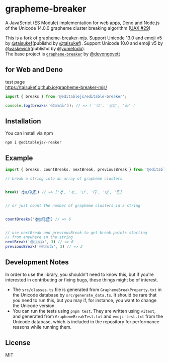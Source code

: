 # grapheme-breaker

A JavaScript (ES Module) implementation for web apps, Deno and Node.js of the Unicode 14.0.0 grapheme cluster breaking algorithm ([UAX #29](http://www.unicode.org/reports/tr29/#Grapheme_Cluster_Boundaries))

This is a fork of [grapheme-breaker-mjs](https://github.com/taisukef/grapheme-breaker-mjs). Support Unicode 13.0 and emoji v5 by [@taisukef](https://github.com/taisukef)(publishd by [@taisukef](https://github.com/taisukef)). Support Unicode 10.0 and emoji v5 by [@vaskevich](https://github.com/vaskevich)(publishd by [@yumetodo](https://github.com/yumetodo)).  
The base project is [`grapheme-breaker`](https://github.com/foliojs/grapheme-breaker) by [@devongovett](https://github.com/devongovett)

## for Web and Deno

test page  
https://taisukef.github.io/grapheme-breaker-mjs/

```typescript
import { breaks } from '@editablejs/editable-breaker';

console.log(breaks('😜🇺🇸👍')); // => [ '😜', '🇺🇸', '👍' ]
```

## Installation

You can install via npm

    npm i @editablejs/-reaker

## Example

```typescript
import { breaks, countBreaks, nextBreak, previousBreak } from '@editablejs/editable-breaker'

// break a string into an array of grapheme clusters


break('Z͑ͫ̓ͪ̂ͫ̽͏̴̙̤̞͉͚̯̞̠͍A̴̵̜̰͔ͫ͗͢L̠ͨͧͩ͘G̴̻͈͍͔̹̑͗̎̅͛́Ǫ̵̹̻̝̳͂̌̌͘!͖̬̰̙̗̿̋ͥͥ̂ͣ̐́́͜͞') // => ['Z͑ͫ̓ͪ̂ͫ̽͏̴̙̤̞͉͚̯̞̠͍', 'A̴̵̜̰͔ͫ͗͢', 'L̠ͨͧͩ͘', 'G̴̻͈͍͔̹̑͗̎̅͛́', 'Ǫ̵̹̻̝̳͂̌̌͘', '!͖̬̰̙̗̿̋ͥͥ̂ͣ̐́́͜͞']


// or just count the number of grapheme clusters in a string


countBreaks('Z͑ͫ̓ͪ̂ͫ̽͏̴̙̤̞͉͚̯̞̠͍A̴̵̜̰͔ͫ͗͢L̠ͨͧͩ͘G̴̻͈͍͔̹̑͗̎̅͛́Ǫ̵̹̻̝̳͂̌̌͘!͖̬̰̙̗̿̋ͥͥ̂ͣ̐́́͜͞') // => 6


// use nextBreak and previousBreak to get break points starting
// from anywhere in the string
nextBreak('😜🇺🇸👍', 3) // => 6
previousBreak('😜🇺🇸👍', 3) // => 2
```

## Development Notes

In order to use the library, you shouldn't need to know this, but if you're interested in
contributing or fixing bugs, these things might be of interest.

- The `src/classes.ts` file is generated from `GraphemeBreakProperty.txt` in the Unicode
  database by `src/generate_data.ts`. It should be rare that you need to run this, but
  you may if, for instance, you want to change the Unicode version.
- You can run the tests using `pnpm test`. They are written using `vitest`, and generated from
  `GraphemeBreakTest.txt` and `emoji-test.txt` from the Unicode database, which is included in the
  repository for performance reasons while running them.

## License

MIT
